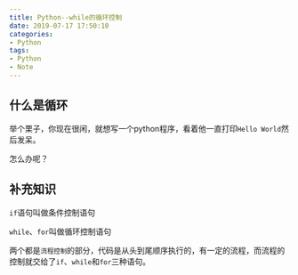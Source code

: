 ```yaml
---
title: Python--while的循环控制
date: 2019-07-17 17:50:10
categories:
- Python
tags:
- Python
- Note
---
```

## 什么是循环

举个栗子，你现在很闲，就想写一个python程序，看着他一直打印`Hello World`然后发呆。

怎么办呢？

## 补充知识

`if`语句叫做条件控制语句

`while`、`for`叫做循环控制语句

两个都是`流程控制`的部分，代码是从头到尾顺序执行的，有一定的流程，而流程的控制就交给了`if`、`while`和`for`三种语句。